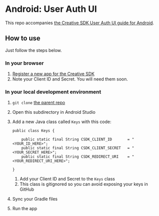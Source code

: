 # Android: User Auth UI

This repo accompanies [the Creative SDK User Auth UI guide for Android](https://creativesdk.adobe.com/docs/android/#/articles/userauth/index.html).


## How to use

Just follow the steps below.

### In your browser

1. [Register a new app for the Creative SDK](https://creativesdk.adobe.com/myapps.html)
1. Note your Client ID and Secret. You will need them soon.

### In your local development environment

1. `git clone` [the parent repo](https://github.com/CreativeSDK/android-getting-started-samples)
1. Open this subdirectory in Android Studio
1. Add a new Java class called `Keys` with this code:  

	```
    public class Keys {

	    public static final String CSDK_CLIENT_ID       = "<YOUR_ID_HERE>";
	    public static final String CSDK_CLIENT_SECRET   = "<YOUR_SECRET_HERE>";
	    public static final String CSDK_REDIRECT_URI    = "<YOUR_REDIRECT_URI_HERE>";

	}
	```

    1. Add your Client ID and Secret to the `Keys` class
    1. This class is gitignored so you can avoid exposing your keys in GitHub
1. Sync your Gradle files
1. Run the app